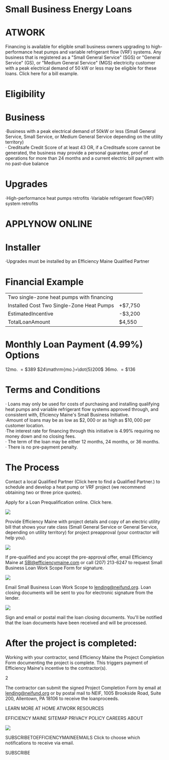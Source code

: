 # Small Business Energy Loans  

# ATWORK  

Financing is available for eligible small business owners upgrading to high-performance heat pumps and variable refrigerant flow (VRF) systems. Any business that is registered as a "Small General Service" (SGS) or "General Service" (GS), or "Medium General Service" (MGS) electricity customer with a peak electrical demand of 50 kW or less may be eligible for these loans. Click here for a bill example.  

# Eligibility  

# Business  

·Business with a peak electrical demand of 50kW or less (Small General Service, Small Service, or Medium General Service depending on the utility territory)   
· Creditsafe Credit Score of at least 43 OR, if a Creditsafe score cannot be generated, the business may provide a personal guarantee, proof of operations for more than 24 months and a current electric bill payment with no past-due balance  

# Upgrades  

·High-performance heat pumps retrofits ·Variable refrigerant flow(VRF) system retrofits  

# APPLYNOW ONLINE  

# Installer  

·Upgrades must be installed by an Efficiency Maine Qualified Partner  

# Financial Example  

<html><body><table><tr><td colspan="2">Two single-zone heat pumps with financing</td></tr><tr><td>Installed Cost Two Single-Zone Heat Pumps</td><td>+$7,750</td></tr><tr><td>EstimatedIncentive</td><td>-$3,200</td></tr><tr><td>TotalLoanAmount</td><td>$4,550</td></tr></table></body></html>  

# Monthly Loan Payment $(4.99\%)$ Options  

12mo. $=\$389$ $24\mathrm{mo.}=\dot{5}200$ 36mo. $=\$136$  

# Terms and Conditions  

· Loans may only be used for costs of purchasing and installing qualifying heat pumps and variable refrigerant flow systems approved through, and consistent with, Eficiency Maine's Small Business Initiative.   
·Amount of loans may be as low as $\$2,000$ or as high as $\$10,000$ per customer location.   
·The interest rate for financing through this initiative is $4.99\%$ requiring no money down and no closing fees.   
· The term of the loan may be either 12 months, 24 months, or 36 months.   
· There is no pre-payment penalty.  

# The Process  

Contact a local Qualified Partner (Click here to find a Qualified Partner.) to schedule and develop a heat pump or VRF project (we recommend obtaining two or three price quotes).  

Apply for a Loan Prequalification online. Click here.  

![](images/071fb7ff0382459928d9ef3ed4b7c7581241d94e1df25dc83041974a31f11ffd.jpg)  

Provide Efficiency Maine with project details and copy of an electric utility bill that shows your rate class (Small General Service or General Service, depending on utility territory) for project preapproval (your contractor will help you).  

![](images/6bf6c6a28956aee9b786be65d8bc1dc619e04caedbc53f671df7a79a07d05b3d.jpg)  

If pre-qualified and you accept the pre-approval offer, email Efficiency Maine at SBl@efficiencymaine.com or call (207) 213-6247 to request Small Business Loan Work Scope Form for signature.  

![](images/cbd7f70a913c7e420d1497de9460223150d8adbec046be1451bab6da75bbcec8.jpg)  

Email Small Business Loan Work Scope to lending@neifund.org. Loan closing documents will be sent to you for electronic signature from the lender.  

![](images/cb3939fa745c22b8ff14730f541c0e67938e3002a2bf8a3f91a0ce4697113ded.jpg)  

Sign and email or postal mail the loan closing documents. You'll be notified that the loan documents have been received and will be processed.  

# After the project is completed:  

Working with your contractor, send Efficiency Maine the Project Completion Form documenting the project is complete. This triggers payment of Efficiency Maine's incentive to the contractor(s).  

2  

The contractor can submit the signed Project Completion Form by email at lending@neifund.org or by postal mail to NEIF, 1005 Brookside Road, Suite 200, Allentown, PA 18106 to receive the loanproceeds.  

LEARN MORE AT HOME ATWORK RESOURCES  

EFFICIENCY MAINE SITEMAP PRIVACY POLICY CAREERS ABOUT  

![](images/03a457babd943073f8f77a2d38aea257062af76134c6b9cabf87f3e72c129141.jpg)  

SUBSCRIBETOEFFICIENCYMAINEEMAILS Click to choose which notifications to receive via email.  

SUBSCRIBE  